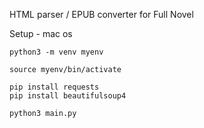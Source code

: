 HTML parser / EPUB converter for Full Novel

Setup - mac os

```
python3 -m venv myenv
```

```
source myenv/bin/activate
```

```
pip install requests
pip install beautifulsoup4
```

```
python3 main.py
```